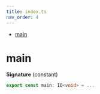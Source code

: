 ```yaml
---
title: index.ts
nav_order: 4
---
```


<!-- START doctoc generated TOC please keep comment here to allow auto update -->
<!-- DON'T EDIT THIS SECTION, INSTEAD RE-RUN doctoc TO UPDATE -->


- [main](#main)

<!-- END doctoc generated TOC please keep comment here to allow auto update -->

# main

**Signature** (constant)

```ts
export const main: IO<void> = ...
```

